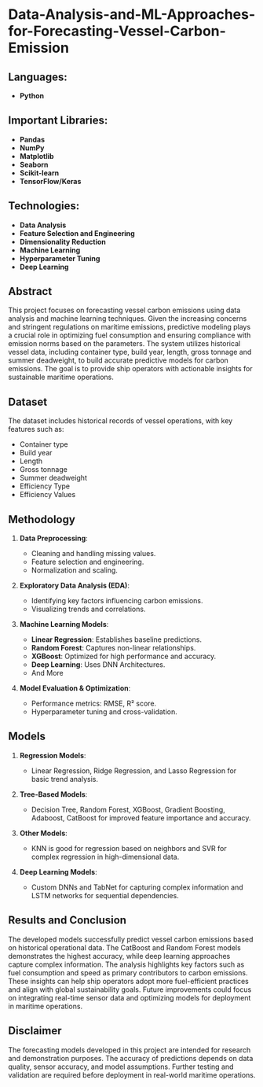 # Data-Analysis-and-ML-Approaches-for-Forecasting-Vessel-Carbon-Emission

## Languages:
- **Python**

## Important Libraries:
- **Pandas**
- **NumPy**
- **Matplotlib**
- **Seaborn**
- **Scikit-learn**
- **TensorFlow/Keras**

## Technologies:
- **Data Analysis**
- **Feature Selection and Engineering**
- **Dimensionality Reduction**
- **Machine Learning**
- **Hyperparameter Tuning**
- **Deep Learning**

## Abstract
This project focuses on forecasting vessel carbon emissions using data analysis and machine learning techniques. Given the increasing concerns and stringent regulations on maritime emissions, predictive modeling plays a crucial role in optimizing fuel consumption and ensuring compliance with emission norms based on the parameters. The system utilizes historical vessel data, including container type, build year, length, gross tonnage and summer deadweight, to build accurate predictive models for carbon emissions. The goal is to provide ship operators with actionable insights for sustainable maritime operations.

## Dataset
The dataset includes historical records of vessel operations, with key features such as:
- Container type
- Build year
- Length
- Gross tonnage
- Summer deadweight
- Efficiency Type
- Efficiency Values

## Methodology
1. **Data Preprocessing**: 
   - Cleaning and handling missing values.
   - Feature selection and engineering.
   - Normalization and scaling.

2. **Exploratory Data Analysis (EDA)**:
   - Identifying key factors influencing carbon emissions.
   - Visualizing trends and correlations.

3. **Machine Learning Models**:
   - **Linear Regression**: Establishes baseline predictions.
   - **Random Forest**: Captures non-linear relationships.
   - **XGBoost**: Optimized for high performance and accuracy.
   - **Deep Learning**: Uses DNN Architectures.
   - And More

4. **Model Evaluation & Optimization**:
   - Performance metrics: RMSE, R² score.
   - Hyperparameter tuning and cross-validation.

## Models
1. **Regression Models**:
   - Linear Regression, Ridge Regression, and Lasso Regression for basic trend analysis.
   
2. **Tree-Based Models**:
   - Decision Tree, Random Forest, XGBoost, Gradient Boosting, Adaboost, CatBoost for improved feature importance and accuracy.
  
3. **Other Models**:
   - KNN is good for regression based on neighbors and SVR for complex regression in high-dimensional data.
   
5. **Deep Learning Models**:
   - Custom DNNs and TabNet for capturing complex information and LSTM networks for sequential dependencies.
  


## Results and Conclusion
The developed models successfully predict vessel carbon emissions based on historical operational data. The CatBoost and Random Forest models demonstrates the highest accuracy, while deep learning approaches capture complex information. The analysis highlights key factors such as fuel consumption and speed as primary contributors to carbon emissions. These insights can help ship operators adopt more fuel-efficient practices and align with global sustainability goals. Future improvements could focus on integrating real-time sensor data and optimizing models for deployment in maritime operations.

## Disclaimer
The forecasting models developed in this project are intended for research and demonstration purposes. The accuracy of predictions depends on data quality, sensor accuracy, and model assumptions. Further testing and validation are required before deployment in real-world maritime operations.
